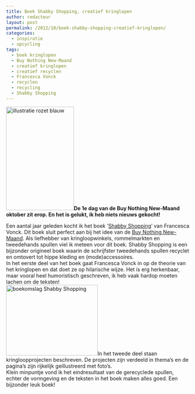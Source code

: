```yaml
---
title: Boek Shabby Shopping, creatief kringlopen
author: redacteur
layout: post
permalink: /2012/10/boek-shabby-shopping-creatief-kringlopen/
categories:
  - inspiratie
  - upcycling
tags:
  - boek kringlopen
  - Buy Nothing New-Maand
  - creatief kringlopen
  - creatief recyclen
  - Francesca Vonck
  - recyclen
  - recycling
  - Shabby Shopping
---
```

<img class="alignright size-full wp-image-2838" title="Buy Nothing New-Maand dag 1" src="/wordpress/wp-content/uploads/2012/10/rozet_BNNM_dag1.png" alt="illustratie rozet blauw" width="185" height="283" />**De 1e dag van de Buy Nothing New-Maand oktober zit erop. En het is gelukt, ik heb niets nieuws gekocht!**

Een aantal jaar geleden kocht ik het boek &#8216;<a title="website Francesca Vonck, auteur van Shabby Shopping" href="http://www.francescavonck.nl/" target="_blank">Shabby Shopping</a>&#8216; van Francesca Vonck. Dit boek sluit perfect aan bij het idee van de <a title="Website Buy Nothing New-Maand" href="http://www.buynothingnew.nl/" target="_blank">Buy Nothing New-Maand</a>. Als liefhebber van kringloopwinkels, rommelmarkten en tweedehands spullen viel ik meteen voor dit boek. Shabby Shopping is een bijzonder origineel boek waarin de schrijfster tweedehands spullen recyclet en omtovert tot hippe kleding en (mode)accessoires.  
In het eerste deel van het boek gaat Francesca Vonck in op de theorie van het kringlopen en dat doet ze op hilarische wijze. Het is erg herkenbaar, maar vooral heel humoristisch geschreven, ik heb vaak hardop moeten lachen om de teksten!  
<img class="alignleft size-full wp-image-2841" title="shabby_shopping" src="/wordpress/wp-content/uploads/2012/10/shabby_shopping.jpg" alt="boekomslag Shabby Shopping" width="250" height="193" />In het tweede deel staan kringloopprojecten beschreven. De projecten zijn verdeeld in thema&#8217;s en de pagina&#8217;s zijn rijkelijk geillustreerd met foto&#8217;s.  
Klein minpuntje vond ik het eindresultaat van de gerecyclede spullen, echter de vormgeving en de teksten in het boek maken alles goed. Een bijzonder leuk boek!

